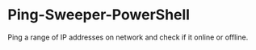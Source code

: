 # Ping-Sweeper-PowerShell
Ping a range of IP addresses on network and check if it online or offline.
